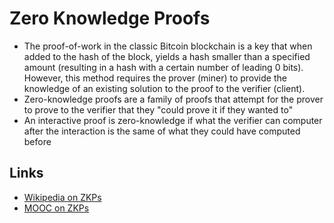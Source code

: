 
# Zero Knowledge Proofs
- The proof-of-work in the classic Bitcoin blockchain is a key that when added to the hash of the block, yields a hash smaller than a specified amount (resulting in a hash with a certain number of leading 0 bits). However, this method requires the prover (miner) to provide the knowledge of an existing solution to the proof to the verifier (client).
- Zero-knowledge proofs are a family of proofs that attempt for the prover to prove to the verifier that they "could prove it if they wanted to"
- An interactive proof is zero-knowledge if what the verifier can computer after the interaction is the same of what they could have computed before

## Links
+ [Wikipedia on ZKPs](https://en.wikipedia.org/wiki/Zero-knowledge_proof)
+ [MOOC on ZKPs](https://youtube.com/playlist?list=PLS01nW3Rtgor_yJmQsGBZAg5XM4TSGpPs)
